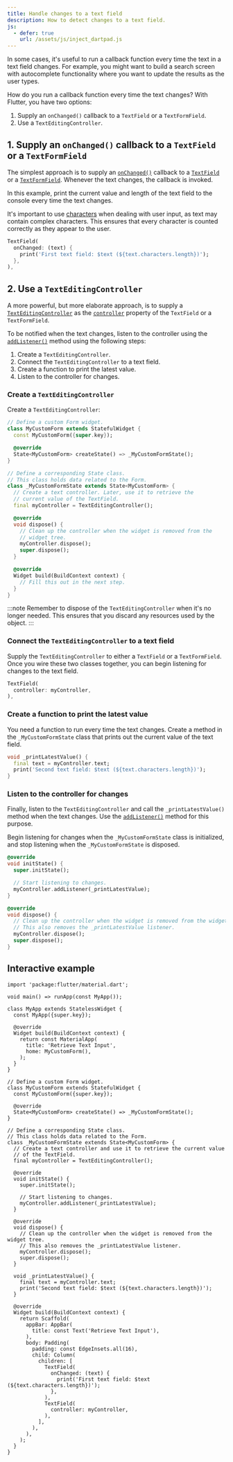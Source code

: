 ```yaml
---
title: Handle changes to a text field
description: How to detect changes to a text field.
js:
  - defer: true
    url: /assets/js/inject_dartpad.js
---
```


<?code-excerpt path-base="cookbook/forms/text_field_changes/"?>

In some cases, it's useful to run a callback function every time the text
in a text field changes. For example, you might want to build a search
screen with autocomplete functionality where you want to update the
results as the user types.

How do you run a callback function every time the text changes?
With Flutter, you have two options:

  1. Supply an `onChanged()` callback to a `TextField` or a `TextFormField`.
  2. Use a `TextEditingController`.

## 1. Supply an `onChanged()` callback to a `TextField` or a `TextFormField`

The simplest approach is to supply an [`onChanged()`][] callback to a
[`TextField`][] or a [`TextFormField`][].
Whenever the text changes, the callback is invoked.

In this example, print the current value and length of the text field 
to the console every time the text changes.

It's important to use [characters][] when dealing with user input,
as text may contain complex characters.
This ensures that every character is counted correctly
as they appear to the user.

<?code-excerpt "lib/main.dart (TextField1)"?>
```dart
TextField(
  onChanged: (text) {
    print('First text field: $text (${text.characters.length})');
  },
),
```

## 2. Use a `TextEditingController`

A more powerful, but more elaborate approach, is to supply a
[`TextEditingController`][] as the [`controller`][]
property of the `TextField` or a `TextFormField`.

To be notified when the text changes, listen to the controller
using the [`addListener()`][] method using the following steps:

  1. Create a `TextEditingController`.
  2. Connect the `TextEditingController` to a text field.
  3. Create a function to print the latest value.
  4. Listen to the controller for changes.

### Create a `TextEditingController`

Create a `TextEditingController`:

<?code-excerpt "lib/main_step1.dart (Step1)" remove="return Container();"?>
```dart
// Define a custom Form widget.
class MyCustomForm extends StatefulWidget {
  const MyCustomForm({super.key});

  @override
  State<MyCustomForm> createState() => _MyCustomFormState();
}

// Define a corresponding State class.
// This class holds data related to the Form.
class _MyCustomFormState extends State<MyCustomForm> {
  // Create a text controller. Later, use it to retrieve the
  // current value of the TextField.
  final myController = TextEditingController();

  @override
  void dispose() {
    // Clean up the controller when the widget is removed from the
    // widget tree.
    myController.dispose();
    super.dispose();
  }

  @override
  Widget build(BuildContext context) {
    // Fill this out in the next step.
  }
}
```

:::note
Remember to dispose of the `TextEditingController` when it's no
longer needed. This ensures that you discard any resources used
by the object.
:::

### Connect the `TextEditingController` to a text field

Supply the `TextEditingController` to either a `TextField`
or a `TextFormField`. Once you wire these two classes together,
you can begin listening for changes to the text field.

<?code-excerpt "lib/main.dart (TextField2)"?>
```dart
TextField(
  controller: myController,
),
```

### Create a function to print the latest value

You need a function to run every time the text changes.
Create a method in the `_MyCustomFormState` class that prints
out the current value of the text field.

<?code-excerpt "lib/main.dart (printLatestValue)"?>
```dart
void _printLatestValue() {
  final text = myController.text;
  print('Second text field: $text (${text.characters.length})');
}
```

### Listen to the controller for changes

Finally, listen to the `TextEditingController` and call the
`_printLatestValue()` method when the text changes. Use the
[`addListener()`][] method for this purpose.

Begin listening for changes when the
`_MyCustomFormState` class is initialized,
and stop listening when the `_MyCustomFormState` is disposed.

<?code-excerpt "lib/main.dart (init-state)"?>
```dart
@override
void initState() {
  super.initState();

  // Start listening to changes.
  myController.addListener(_printLatestValue);
}
```

<?code-excerpt "lib/main.dart (dispose)"?>
```dart
@override
void dispose() {
  // Clean up the controller when the widget is removed from the widget tree.
  // This also removes the _printLatestValue listener.
  myController.dispose();
  super.dispose();
}
```

## Interactive example

<?code-excerpt "lib/main.dart"?>
```dartpad run="true"
import 'package:flutter/material.dart';

void main() => runApp(const MyApp());

class MyApp extends StatelessWidget {
  const MyApp({super.key});

  @override
  Widget build(BuildContext context) {
    return const MaterialApp(
      title: 'Retrieve Text Input',
      home: MyCustomForm(),
    );
  }
}

// Define a custom Form widget.
class MyCustomForm extends StatefulWidget {
  const MyCustomForm({super.key});

  @override
  State<MyCustomForm> createState() => _MyCustomFormState();
}

// Define a corresponding State class.
// This class holds data related to the Form.
class _MyCustomFormState extends State<MyCustomForm> {
  // Create a text controller and use it to retrieve the current value
  // of the TextField.
  final myController = TextEditingController();

  @override
  void initState() {
    super.initState();

    // Start listening to changes.
    myController.addListener(_printLatestValue);
  }

  @override
  void dispose() {
    // Clean up the controller when the widget is removed from the widget tree.
    // This also removes the _printLatestValue listener.
    myController.dispose();
    super.dispose();
  }

  void _printLatestValue() {
    final text = myController.text;
    print('Second text field: $text (${text.characters.length})');
  }

  @override
  Widget build(BuildContext context) {
    return Scaffold(
      appBar: AppBar(
        title: const Text('Retrieve Text Input'),
      ),
      body: Padding(
        padding: const EdgeInsets.all(16),
        child: Column(
          children: [
            TextField(
              onChanged: (text) {
                print('First text field: $text (${text.characters.length})');
              },
            ),
            TextField(
              controller: myController,
            ),
          ],
        ),
      ),
    );
  }
}
```

[`addListener()`]: {{site.api}}/flutter/foundation/ChangeNotifier/addListener.html
[`controller`]: {{site.api}}/flutter/material/TextField/controller.html
[`onChanged()`]: {{site.api}}/flutter/material/TextField/onChanged.html
[`TextField`]: {{site.api}}/flutter/material/TextField-class.html
[`TextEditingController`]: {{site.api}}/flutter/widgets/TextEditingController-class.html
[`TextFormField`]: {{site.api}}/flutter/material/TextFormField-class.html
[characters]: {{site.pub}}/packages/characters
